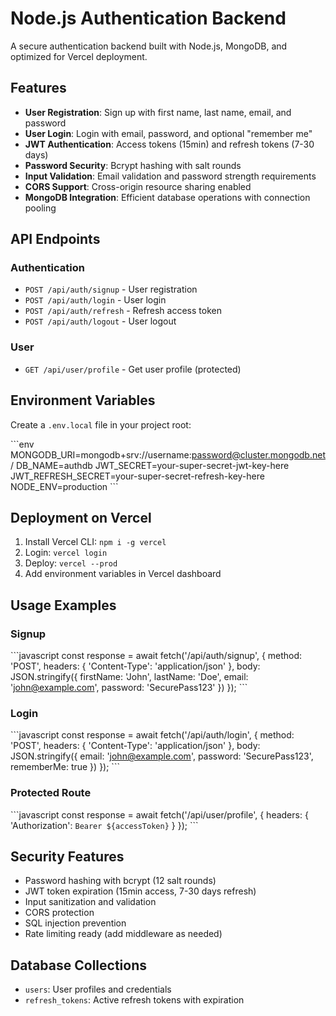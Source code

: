 # Node.js Authentication Backend

A secure authentication backend built with Node.js, MongoDB, and optimized for Vercel deployment.

## Features

- **User Registration**: Sign up with first name, last name, email, and password
- **User Login**: Login with email, password, and optional "remember me"
- **JWT Authentication**: Access tokens (15min) and refresh tokens (7-30 days)
- **Password Security**: Bcrypt hashing with salt rounds
- **Input Validation**: Email validation and password strength requirements
- **CORS Support**: Cross-origin resource sharing enabled
- **MongoDB Integration**: Efficient database operations with connection pooling

## API Endpoints

### Authentication
- `POST /api/auth/signup` - User registration
- `POST /api/auth/login` - User login
- `POST /api/auth/refresh` - Refresh access token
- `POST /api/auth/logout` - User logout

### User
- `GET /api/user/profile` - Get user profile (protected)

## Environment Variables

Create a `.env.local` file in your project root:

\`\`\`env
MONGODB_URI=mongodb+srv://username:password@cluster.mongodb.net/
DB_NAME=authdb
JWT_SECRET=your-super-secret-jwt-key-here
JWT_REFRESH_SECRET=your-super-secret-refresh-key-here
NODE_ENV=production
\`\`\`

## Deployment on Vercel

1. Install Vercel CLI: `npm i -g vercel`
2. Login: `vercel login`
3. Deploy: `vercel --prod`
4. Add environment variables in Vercel dashboard

## Usage Examples

### Signup
\`\`\`javascript
const response = await fetch('/api/auth/signup', {
  method: 'POST',
  headers: { 'Content-Type': 'application/json' },
  body: JSON.stringify({
    firstName: 'John',
    lastName: 'Doe',
    email: 'john@example.com',
    password: 'SecurePass123'
  })
});
\`\`\`

### Login
\`\`\`javascript
const response = await fetch('/api/auth/login', {
  method: 'POST',
  headers: { 'Content-Type': 'application/json' },
  body: JSON.stringify({
    email: 'john@example.com',
    password: 'SecurePass123',
    rememberMe: true
  })
});
\`\`\`

### Protected Route
\`\`\`javascript
const response = await fetch('/api/user/profile', {
  headers: {
    'Authorization': `Bearer ${accessToken}`
  }
});
\`\`\`

## Security Features

- Password hashing with bcrypt (12 salt rounds)
- JWT token expiration (15min access, 7-30 days refresh)
- Input sanitization and validation
- CORS protection
- SQL injection prevention
- Rate limiting ready (add middleware as needed)

## Database Collections

- `users`: User profiles and credentials
- `refresh_tokens`: Active refresh tokens with expiration
